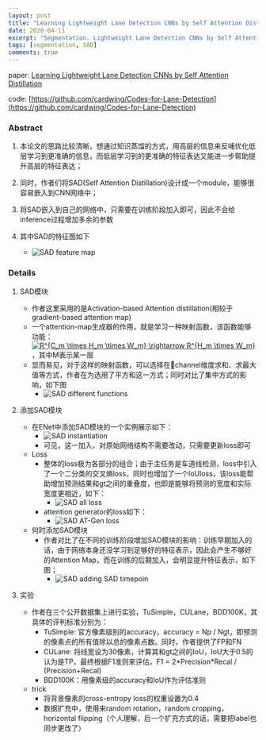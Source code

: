 ```yaml
---
layout: post
title: "Learning Lightweight Lane Detection CNNs by Self Attention Distillation"
date: 2020-04-11
excerpt: "Segmentation. Lightweight Lane Detection CNNs by Self Attention Distillation"
tags: [segmentation, SAD]
comments: true
---
```


paper: [Learning Lightweight Lane Detection CNNs by Self Attention Distillation](https://arxiv.org/abs/1908.00821)

code: [https://github.com/cardwing/Codes-for-Lane-Detection](https://github.com/cardwing/Codes-for-Lane-Detection)

### Abstract
1. 本论文的思路比较清晰，想通过知识蒸馏的方式，用高层的信息来反哺优化低层学习到更准确的信息，而低层学习到的更准确的特征表达又能进一步帮助提升高层的特征表达；
2. 同时，作者们将SAD(Self Attention Distillation)设计成一个module，能够很容易嵌入到CNN网络中；
3. 将SAD嵌入到自己的网络中，只需要在训练阶段加入即可，因此不会给inference过程增加多余的参数

4. 其中SAD的特征图如下
    * ![SAD feature map](./seg_attachments/seg1_sad_fm.png)

### Details

1. SAD模块
    * 作者这里采用的是Activation-based Attention distillation(相较于gradient-based attention map)
    * 一个attention-map生成器的作用，就是学习一种映射函数，该函数能够功能：<a href="https://www.codecogs.com/eqnedit.php?latex=R^{C_m&space;\times&space;H_m&space;\times&space;W_m}&space;\rightarrow&space;R^{H_m&space;\times&space;W_m}" target="_blank"><img src="https://latex.codecogs.com/gif.latex?R^{C_m&space;\times&space;H_m&space;\times&space;W_m}&space;\rightarrow&space;R^{H_m&space;\times&space;W_m}" title="R^{C_m \times H_m \times W_m} \rightarrow R^{H_m \times W_m}" /></a>，其中M表示某一层
    * 显而易见，对于这样的映射函数，可以选择在channel维度求和、求最大值等方式，作者在为选用了平方和这一方式；同时对比了集中方式的影响，如下图
        * ![SAD different functions](./seg_attachments/seg1_sad_map_func.png)

2. 添加SAD模块
    * 在ENet中添加SAD模块的一个实例展示如下：
        * ![SAD instantiation](./seg_attachments/seg1_sad_instantiation.png)
        * 可见，这一加入，对原始网络结构不需要改动，只需要更新loss即可
    * Loss
        * 整体的loss极为各部分的组合；由于主任务是车道线检测，loss中引入了一个二分类的交叉熵loss，同时也增加了一个IoUloss，该loss能帮助增加预测结果和gt之间的重叠度，也即是能够将预测的宽度和实际宽度更相近，如下：
            * ![SAD all loss](./seg_attachments/seg1_sad_all_loss.png)
        * attention generator的loss如下：
            * ![SAD AT-Gen loss](./seg_attachments/seg1_sad_AT-GEN_loss.png)
    * 何时添加SAD模块
        * 作者对比了在不同的训练阶段增加SAD模块的影响：训练早期加入的话，由于网络本身还没学习到足够好的特征表示，因此会产生不够好的Attention Map，而在训练的后期加入，会明显提升特征表示，如下图；
            * ![SAD adding SAD timepoin](./seg_attachments/seg1_sad_adding_timepoint.png)

3. 实验
    * 作者在三个公开数据集上进行实验，TuSimple，CULane，BDD100K，其具体的评判标准分别为：
        * TuSimple: 官方像素级别的accuracy，accuracy = Np / Ngt，即预测的像素点的所有值除以总的像素点数。同时，作者提供了FP和FN
        * CULane: 将线宽设为30像素，计算其和gt之间的IoU，IoU大于0.5的认为是TP，最终根据F1准则来评估。F1 = 2\*Precision\*Recal / (Precision+Recal)
        * BDD100K：用像素级的accuracy和IoU作为评估准则
    * trick
        * 将背景像素的cross-entropy loss的权重设置为0.4
        * 数据扩充中，使用来random rotation，random cropping，horizontal flipping（个人理解，后一个扩充方式的话，需要把label也同步更改了）
